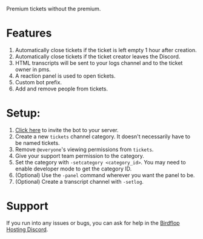 Premium tickets without the premium.

# Features
1. Automatically close tickets if the ticket is left empty 1 hour after creation.
2. Automatically close tickets if the ticket creator leaves the Discord.
3. HTML transcripts will be sent to your logs channel and to the ticket owner in pms.
4. A reaction panel is used to open tickets.
5. Custom bot prefix.
6. Add and remove people from tickets.

# Setup:
1. [Click here](https://discord.com/api/oauth2/authorize?client_id=809975422640717845&permissions=126032&scope=bot) to invite the bot to your server.
3. Create a new `tickets` channel category. It doesn't necessarily have to be named tickets.
4. Remove `@everyone`'s viewing permissions from `tickets`.
5. Give your support team permission to the category.
6. Set the category with `-setcategory <category_id>`. You may need to enable developer mode to get the category ID.
7. (Optional) Use the `-panel` command wherever you want the panel to be.
8. (Optional) Create a transcript channel with `-setlog`.

# Support
If you run into any issues or bugs, you can ask for help in the [Birdflop Hosting Discord](https://discord.gg/ZrRvTMu).
